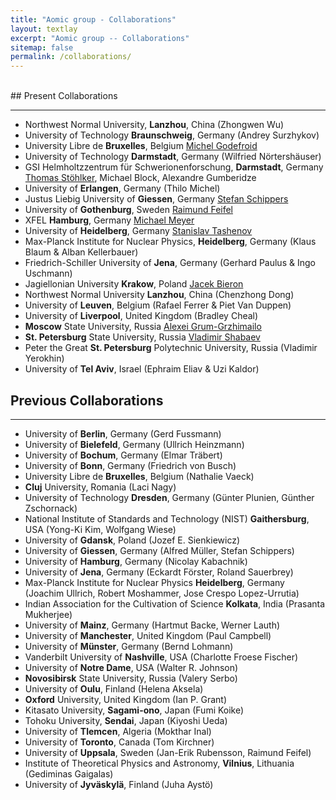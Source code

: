 ```yaml
---
title: "Aomic group - Collaborations"
layout: textlay
excerpt: "Aomic group -- Collaborations"
sitemap: false
permalink: /collaborations/
---
```


<BR>
## Present Collaborations

---
- Northwest Normal University, **Lanzhou**, China (Zhongwen Wu)
- University of Technology **Braunschweig**, Germany (Andrey Surzhykov)
- University Libre de **Bruxelles**, Belgium [Michel Godefroid](http://www.ulb.ac.be/cpm/people/scientists/mgodefroid/main.html)
- University of Technology **Darmstadt**, Germany (Wilfried N&ouml;rtersh&auml;user)
- GSI Helmholtzzentrum f&uuml;r Schwerionenforschung, **Darmstadt**, Germany [Thomas St&ouml;hlker](http://web-docs.gsi.de/~stoe_exp/), Michael Block, Alexandre Gumberidze
- University of **Erlangen**, Germany (Thilo Michel)
- Justus Liebig University of **Giessen**, Germany [Stefan Schippers](http://www.uni-giessen.de/cms/fbz/fb07/fachgebiete/physik/einrichtungen/iamp/pers/schippers)
- University of **Gothenburg**, Sweden [Raimund Feifel](http://www.physics.gu.se/english/about-the-department/staff?languageId=100001&userId=xfeira)
- XFEL **Hamburg**, Germany [Michael Meyer](http://www.xfel.eu/organisation/mitarbeiter/meyer_michael/)
- University of **Heidelberg**, Germany [Stanislav Tashenov](http://www.physi.uni-heidelberg.de/Forschung/apix/APS/)
- Max-Planck Institute for Nuclear Physics, **Heidelberg**, Germany (Klaus Blaum & Alban Kellerbauer)
- Friedrich-Schiller University of **Jena**, Germany (Gerhard Paulus & Ingo Uschmann)
- Jagiellonian University **Krakow**, Poland [Jacek Bieron](http://chaos.if.uj.edu.pl/apache2-default/bieron/index.php)
- Northwest Normal University **Lanzhou**, China (Chenzhong Dong)
- University of **Leuven**, Belgium (Rafael Ferrer & Piet Van Duppen)
- University of **Liverpool**, United Kingdom (Bradley Cheal)
- **Moscow** State University, Russia [Alexei Grum-Grzhimailo](http://www.sinp.msu.ru/en/users/666)
- **St. Petersburg** State University, Russia [Vladimir Shabaev](http://fock.phys.spbu.ru/english/index_en.htm)
- Peter the Great **St. Petersburg** Polytechnic University, Russia (Vladimir Yerokhin)
- University of **Tel Aviv**, Israel (Ephraim Eliav & Uzi Kaldor)

## Previous Collaborations

---

- University of **Berlin**, Germany (Gerd Fussmann)
- University of **Bielefeld**, Germany (Ullrich Heinzmann)
- University of **Bochum**, Germany (Elmar Tr&auml;bert)
- University of **Bonn**, Germany (Friedrich von Busch)
- University Libre de **Bruxelles**, Belgium (Nathalie Vaeck)
- **Cluj** University, Romania (Laci Nagy)
- University of Technology **Dresden**, Germany (G&uuml;nter Plunien, G&uuml;nther Zschornack)
- National Institute of Standards and Technology (NIST) **Gaithersburg**, USA (Yong-Ki Kim, Wolfgang Wiese)
- University of **Gdansk**, Poland (Jozef E. Sienkiewicz)
- University of **Giessen**, Germany (Alfred M&uuml;ller, Stefan Schippers)
- University of **Hamburg**, Germany (Nicolay Kabachnik)
- University of **Jena**, Germany (Eckardt F&ouml;rster, Roland Sauerbrey)
- Max-Planck Institute for Nuclear Physics **Heidelberg**, Germany (Joachim Ullrich, Robert Moshammer, Jose Crespo Lopez-Urrutia)
- Indian Association for the Cultivation of Science **Kolkata**, India (Prasanta Mukherjee)
- University of **Mainz**, Germany (Hartmut Backe, Werner Lauth)
- University of **Manchester**, United Kingdom (Paul Campbell)
- University of **M&uuml;nster**, Germany (Bernd Lohmann)
- Vanderbilt University of **Nashville**, USA (Charlotte Froese Fischer)
- University of **Notre Dame**, USA (Walter R. Johnson)
- **Novosibirsk** State University, Russia  (Valery Serbo)
- University of **Oulu**, Finland (Helena Aksela)
- **Oxford** University, United Kingdom (Ian P. Grant)
- Kitasato University, **Sagami-ono**, Japan (Fumi Koike)
- Tohoku University, **Sendai**, Japan (Kiyoshi Ueda)
- University of **Tlemcen**, Algeria (Mokthar Inal)
- University of **Toronto**, Canada (Tom Kirchner)
- University of **Uppsala**, Sweden (Jan-Erik Rubensson, Raimund Feifel)
- Institute of Theoretical Physics and Astronomy, **Vilnius**, Lithuania (Gediminas Gaigalas)
- University of **Jyv&auml;skyl&auml;**, Finland (Juha Ayst&ouml;)
